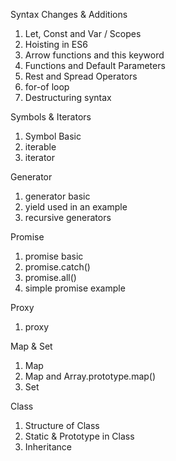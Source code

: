 Syntax Changes & Additions
1. Let, Const and Var / Scopes
2. Hoisting in ES6
3. Arrow functions and this keyword
4. Functions and Default Parameters
5. Rest and Spread Operators
6. for-of loop
7. Destructuring syntax

Symbols & Iterators
1. Symbol Basic
2. iterable
3. iterator

Generator
1. generator basic
2. yield used in an example
3. recursive generators

Promise
1. promise basic
2. promise.catch()
3. promise.all()
4. simple promise example

Proxy
1. proxy

Map & Set
1. Map
2. Map and Array.prototype.map()
3. Set

Class
1. Structure of Class
2. Static & Prototype in Class
3. Inheritance